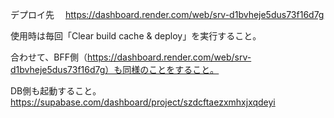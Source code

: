 デプロイ先
　https://dashboard.render.com/web/srv-d1bvheje5dus73f16d7g

使用時は毎回「Clear build cache & deploy」を実行すること。

合わせて、BFF側（https://dashboard.render.com/web/srv-d1bvheje5dus73f16d7g）も同様のことをすること。

DB側も起動すること。
https://supabase.com/dashboard/project/szdcftaezxmhxjxqdeyi
